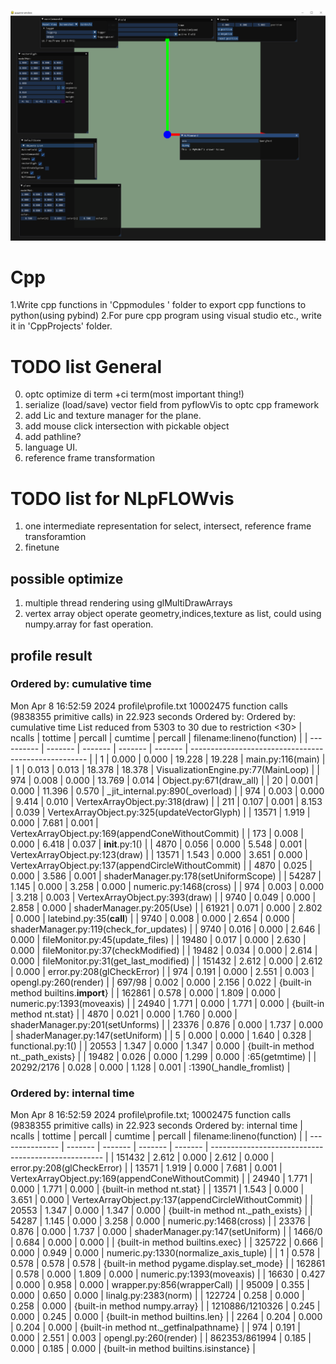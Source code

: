 ![alt text](assets/misc/image-1.png)





# Cpp 
1.Write cpp functions in 'Cppmodules ' folder to export cpp functions to python(using pybind)
2.For pure cpp program using visual studio etc., write it in  'CppProjects' folder.



# TODO list General
0. optc optimize di term +ci term(most important thing!)
1. serialize (load/save)  vector field from pyflowVis to optc cpp framework
2. add Lic and texture manager for the plane.
3. add mouse click intersection with pickable object
4. add pathline?
5. language UI.
6. reference frame transformation

# TODO list for NLpFLOWvis
1. one intermediate representation for select, intersect, reference frame transforamtion
2. finetune 

## possible optimize 
1. multiple thread rendering using glMultiDrawArrays
2. vertex array object operate geometry,indices,texture as list, could using numpy.array for fast operation.

## profile result 

###    Ordered by: cumulative time
Mon Apr  8 16:52:59 2024    profile\profile.txt
         10002475 function calls (9838355 primitive calls) in 22.923 seconds
   Ordered by: Ordered by: cumulative time
   List reduced from 5303 to 30 due to restriction <30>
| ncalls     | tottime | percall | cumtime | percall | filename:lineno(function)                            |
| ---------- | ------- | ------- | ------- | ------- | ---------------------------------------------------- |
| 1          | 0.000   | 0.000   | 19.228  | 19.228  | main.py:116(main)                                    |
| 1          | 0.013   | 0.013   | 18.378  | 18.378  | VisualizationEngine.py:77(MainLoop)                  |
| 974        | 0.008   | 0.000   | 13.769  | 0.014   | Object.py:671(draw_all)                              |
| 20         | 0.001   | 0.000   | 11.396  | 0.570   | _jit_internal.py:890(_overload)                      |
| 974        | 0.003   | 0.000   | 9.414   | 0.010   | VertexArrayObject.py:318(draw)                       |
| 211        | 0.107   | 0.001   | 8.153   | 0.039   | VertexArrayObject.py:325(updateVectorGlyph)          |
| 13571      | 1.919   | 0.000   | 7.681   | 0.001   | VertexArrayObject.py:169(appendConeWithoutCommit)    |
| 173        | 0.008   | 0.000   | 6.418   | 0.037   | __init__.py:1(<module>)                              |
| 4870       | 0.056   | 0.000   | 5.548   | 0.001   | VertexArrayObject.py:123(draw)                       |
| 13571      | 1.543   | 0.000   | 3.651   | 0.000   | VertexArrayObject.py:137(appendCircleWithoutCommit)  |
| 4870       | 0.025   | 0.000   | 3.586   | 0.001   | shaderManager.py:178(setUniformScope)                |
| 54287      | 1.145   | 0.000   | 3.258   | 0.000   | numeric.py:1468(cross)                               |
| 974        | 0.003   | 0.000   | 3.218   | 0.003   | VertexArrayObject.py:393(draw)                       |
| 9740       | 0.049   | 0.000   | 2.858   | 0.000   | shaderManager.py:205(Use)                            |
| 61921      | 0.071   | 0.000   | 2.802   | 0.000   | latebind.py:35(__call__)                             |
| 9740       | 0.008   | 0.000   | 2.654   | 0.000   | shaderManager.py:119(check_for_updates)              |
| 9740       | 0.016   | 0.000   | 2.646   | 0.000   | fileMonitor.py:45(update_files)                      |
| 19480      | 0.017   | 0.000   | 2.630   | 0.000   | fileMonitor.py:37(checkModified)                     |
| 19482      | 0.034   | 0.000   | 2.614   | 0.000   | fileMonitor.py:31(get_last_modified)                 |
| 151432     | 2.612   | 0.000   | 2.612   | 0.000   | error.py:208(glCheckError)                           |
| 974        | 0.191   | 0.000   | 2.551   | 0.003   | opengl.py:260(render)                                |
| 697/98     | 0.002   | 0.000   | 2.156   | 0.022   | {built-in method builtins.__import__}                |
| 162861     | 0.578   | 0.000   | 1.809   | 0.000   | numeric.py:1393(moveaxis)                            |
| 24940      | 1.771   | 0.000   | 1.771   | 0.000   | {built-in method nt.stat}                            |
| 4870       | 0.021   | 0.000   | 1.760   | 0.000   | shaderManager.py:201(setUnforms)                     |
| 23376      | 0.876   | 0.000   | 1.737   | 0.000   | shaderManager.py:147(setUniform)                     |
| 5          | 0.000   | 0.000   | 1.640   | 0.328   | functional.py:1(<module>)                            |
| 20553      | 1.347   | 0.000   | 1.347   | 0.000   | {built-in method nt._path_exists}                    |
| 19482      | 0.026   | 0.000   | 1.299   | 0.000   | <frozen genericpath>:65(getmtime)                    |
| 20292/2176 | 0.028   | 0.000   | 1.128   | 0.001   | <frozen importlib._bootstrap>:1390(_handle_fromlist) |

###    Ordered by: internal time
Mon Apr  8 16:52:59 2024    profile\profile.txt; 10002475 function calls (9838355 primitive calls) in 22.923 seconds
   Ordered by: internal time
   | ncalls          | tottime | percall | cumtime | percall | filename:lineno(function)                           |
   | --------------- | ------- | ------- | ------- | ------- | --------------------------------------------------- |
   | 151432          | 2.612   | 0.000   | 2.612   | 0.000   | error.py:208(glCheckError)                          |
   | 13571           | 1.919   | 0.000   | 7.681   | 0.001   | VertexArrayObject.py:169(appendConeWithoutCommit)   |
   | 24940           | 1.771   | 0.000   | 1.771   | 0.000   | {built-in method nt.stat}                           |
   | 13571           | 1.543   | 0.000   | 3.651   | 0.000   | VertexArrayObject.py:137(appendCircleWithoutCommit) |
   | 20553           | 1.347   | 0.000   | 1.347   | 0.000   | {built-in method nt._path_exists}                   |
   | 54287           | 1.145   | 0.000   | 3.258   | 0.000   | numeric.py:1468(cross)                              |
   | 23376           | 0.876   | 0.000   | 1.737   | 0.000   | shaderManager.py:147(setUniform)                    |
   | 1466/0          | 0.684   | 0.000   | 0.000   |         | {built-in method builtins.exec}                     |
   | 325722          | 0.666   | 0.000   | 0.949   | 0.000   | numeric.py:1330(normalize_axis_tuple)               |
   | 1               | 0.578   | 0.578   | 0.578   | 0.578   | {built-in method pygame.display.set_mode}           |
   | 162861          | 0.578   | 0.000   | 1.809   | 0.000   | numeric.py:1393(moveaxis)                           |
   | 16630           | 0.427   | 0.000   | 0.958   | 0.000   | wrapper.py:856(wrapperCall)                         |
   | 95009           | 0.355   | 0.000   | 0.650   | 0.000   | linalg.py:2383(norm)                                |
   | 122724          | 0.258   | 0.000   | 0.258   | 0.000   | {built-in method numpy.array}                       |
   | 1210886/1210326 | 0.245   | 0.000   | 0.245   | 0.000   | {built-in method builtins.len}                      |
   | 2264            | 0.204   | 0.000   | 0.204   | 0.000   | {built-in method nt._getfinalpathname}              |
   | 974             | 0.191   | 0.000   | 2.551   | 0.003   | opengl.py:260(render)                               |
   | 862353/861994   | 0.185   | 0.000   | 0.185   | 0.000   | {built-in method builtins.isinstance}               |

